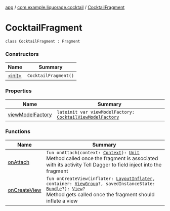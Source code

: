 [app](../../index.md) / [com.example.liquorade.cocktail](../index.md) / [CocktailFragment](./index.md)

# CocktailFragment

`class CocktailFragment : Fragment`

### Constructors

| Name | Summary |
|---|---|
| [&lt;init&gt;](-init-.md) | `CocktailFragment()` |

### Properties

| Name | Summary |
|---|---|
| [viewModelFactory](view-model-factory.md) | `lateinit var viewModelFactory: `[`CocktailViewModelFactory`](../-cocktail-view-model-factory/index.md) |

### Functions

| Name | Summary |
|---|---|
| [onAttach](on-attach.md) | `fun onAttach(context: `[`Context`](https://developer.android.com/reference/android/content/Context.html)`): `[`Unit`](https://kotlinlang.org/api/latest/jvm/stdlib/kotlin/-unit/index.html)<br>Method called once the fragment is associated with its activity Tell Dagger to field inject into the fragment |
| [onCreateView](on-create-view.md) | `fun onCreateView(inflater: `[`LayoutInflater`](https://developer.android.com/reference/android/view/LayoutInflater.html)`, container: `[`ViewGroup`](https://developer.android.com/reference/android/view/ViewGroup.html)`?, savedInstanceState: `[`Bundle`](https://developer.android.com/reference/android/os/Bundle.html)`?): `[`View`](https://developer.android.com/reference/android/view/View.html)`?`<br>Method gets called once the fragment should inflate a view |
